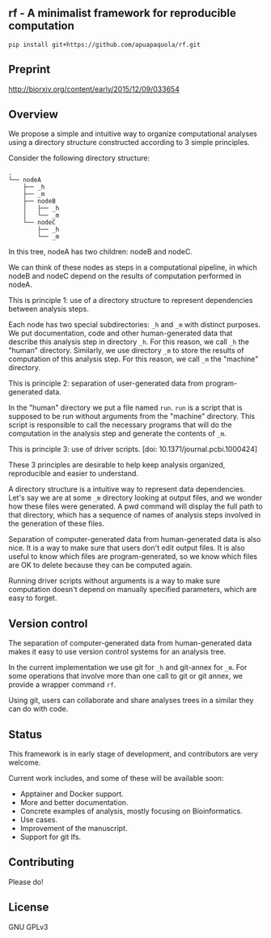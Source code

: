 ## rf - A minimalist framework for reproducible computation

```
pip install git+https://github.com/apuapaquola/rf.git
```

## Preprint 

 http://biorxiv.org/content/early/2015/12/09/033654
 
## Overview

We propose a simple and intuitive way to organize computational analyses using a directory structure constructed according to 3 simple principles.

Consider the following directory structure:

    .
    └── nodeA
        ├── _h
        ├── _m
        ├── nodeB
        │   ├── _h
        │   └── _m
        └── nodeC
            ├── _h
            └── _m


In this tree, nodeA has two children: nodeB and nodeC.

We can think of these nodes as steps in a computational pipeline, in which nodeB and nodeC depend on the results of computation performed in nodeA.

This is principle 1: use of a directory structure to represent dependencies between analysis steps.

Each node has two special subdirectories: `_h` and `_m` with distinct purposes. We put documentation, code and other human-generated data that describe this analysis step in directory `_h`. For this reason, we call `_h` the "human" directory. Similarly, we use directory `_m` to store the results of computation of this analysis step. For this reason, we call `_m` the "machine" directory.

This is principle 2: separation of user-generated data from program-generated data.

In the "human" directory we put a file named `run`. `run` is a script that is supposed to be run without arguments from the "machine" directory. This script is responsible to call the necessary programs that will do the computation in the analysis step and generate the contents of `_m`.

This is principle 3: use of driver scripts. [doi: 10.1371/journal.pcbi.1000424]


These 3 principles are desirable to help keep analysis organized, reproducible and easier to understand.

A directory structure is a intuitive way to represent data dependencies. Let's say we are at some `_m` directory looking at output files, and we wonder how these files were generated. A pwd command will display the full path to that directory, which has a sequence of names of analysis steps involved in the generation of these files.

Separation of computer-generated data from human-generated data is also nice. It is a way to make sure that users don't edit output files. It is also useful to know which files are program-generated, so we know which files are OK to delete because they can be computed again.

Running driver scripts without arguments is a way to make sure computation doesn't depend on manually specified parameters, which are easy to forget.



## Version control

The separation of computer-generated data from human-generated data makes it easy to use version control systems for an analysis tree.

In the current implementation we use git for `_h` and git-annex for `_m`. For some operations that involve more than one call to git or git annex, we provide a wrapper command `rf`.

Using git, users can collaborate and share analyses trees in a similar they can do with code.


## Status

This framework is in early stage of development, and contributors are very welcome.


Current work includes, and some of these will be available soon:

* Apptainer and Docker support.
* More and better documentation.
* Concrete examples of analysis, mostly focusing on Bioinformatics.
* Use cases.
* Improvement of the manuscript.
* Support for git lfs.

## Contributing

Please do!

## License

GNU GPLv3
 